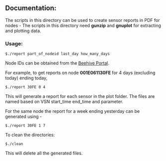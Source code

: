## Documentation:

The scripts in this directory can be used to create sensor reports in PDF for nodes - 
The scripts in this directory need **gunzip** and **gnuplot** for extracting and plotting data. 

### Usage: 

`$./report part_of_nodeid last_day how_many_days`

Node IDs can be obtained from the [Beehive Portal](http://beehive1.mcs.anl.gov/).

For example, to get reports on node **001E061130FE** for 4 days (excluding today) ending today, 

`$./report 30FE 0 4`

This will generate a report for each sensor in the plot folder. The files are named 
based on VSN start_time end_time and parameter. 

For the same node the report for a week ending yesterday can be generated using - 

`$./report 30FE 1 7`

To clean the directories: 

`$./clean`

This will delete all the generated files. 

